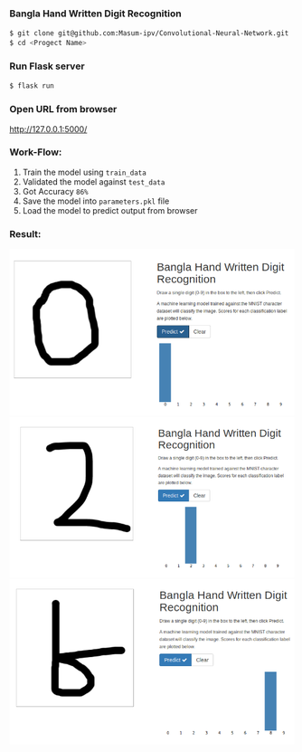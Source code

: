 ### Bangla Hand Written Digit Recognition
```sh
$ git clone git@github.com:Masum-ipv/Convolutional-Neural-Network.git
$ cd <Progect Name>
```
### Run Flask server
```sh
$ flask run
```
### Open URL from browser
http://127.0.0.1:5000/

### Work-Flow:
1. Train the model using `train_data` 
2. Validated the model against `test_data`
3. Got Accuracy `86%`
4. Save the model into `parameters.pkl` file
5. Load the model to predict output from browser


### Result:
![](./using_tensorflow/result_images/a.png)
![](./using_tensorflow/result_images/b.png)
![](./using_tensorflow/result_images/c.png)
